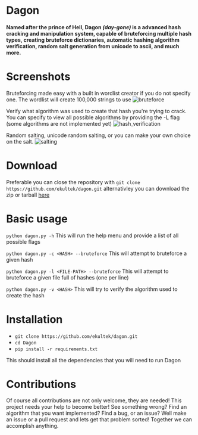 # Dagon
#### Named after the prince of Hell, Dagon *(day-gone)* is a advanced hash cracking and manipulation system, capable of bruteforcing multiple hash types, creating bruteforce dictionaries, automatic hashing algorithm verification, random salt generation from unicode to ascii, and much more.

# Screenshots

Bruteforcing made easy with a built in wordlist creator if you do not specify one. The wordlist will create 100,000 strings to use
![bruteforce](https://cloud.githubusercontent.com/assets/14183473/26070657/fc6ef54e-396a-11e7-8479-5410ea2d170d.PNG)

Verify what algorithm was used to create that hash you're trying to crack. You can specify to view all possible algorithms by providing the -L flag (some algorithms are not implemented yet)
![hash_verification](https://cloud.githubusercontent.com/assets/14183473/26070690/1cd632a2-396b-11e7-89cc-20182d347848.PNG)

Random salting, unicode random salting, or you can make your own choice on the salt.
![salting](https://cloud.githubusercontent.com/assets/14183473/26070692/1eb062f0-396b-11e7-91bb-4238bd241bef.PNG)

# Download

Preferable you can close the repository with `git clone https://github.com/ekultek/dagon.git` alternativley you can download the zip or tarball [here](https://github.com/ekultek/dagon/releases)

# Basic usage

`python dagon.py -h` This will run the help menu and provide a list of all possible flags

`python dagon.py -c <HASH> --bruteforce` This will attempt to bruteforce a given hash

`python dagon.py -l <FILE-PATH> --bruteforce` This will attempt to bruteforce a given file full of hashes (one per line)

`python dagon.py -v <HASH>` This will try to verify the algorithm used to create the hash

# Installation

 - `git clone https://github.com/ekultek/dagon.git`
 - `cd Dagon`
 - `pip install -r requirements.txt`
 
This should install all the dependencies that you will need to run Dagon

# Contributions

Of course all contributions are not only welcome, they are needed! This project needs your help to become better! See something wrong? Find an algorithm that you want implemented? Find a bug, or an issue? Well make an issue or a pull request and lets get that problem sorted! Together we can accomplish anything.